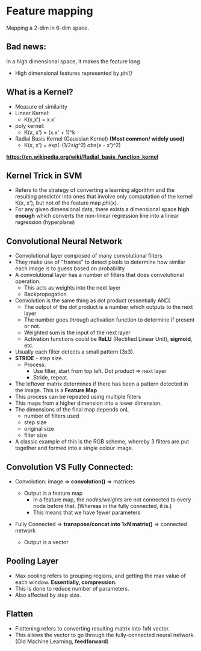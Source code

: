 # Feature mapping

Mapping a 2-dim in 6-dim space.

Bad news:
---
In a high dimensional space, it makes the feature long
- High dimensional features represented by *phi()*

What is a Kernel?
---
- Measure of similarity
- Linear Kernel:
    - K(x,x') = x.x'
- poly kernel:
    - K(x, x') = (x.x' + 1)^k
- Radial Basis Kernel (Gaussian Kernel) 
**(Most common/ widely used)**
    - K(x, x') = exp(-(1/2*sig*^2) *abs*(x - x')^2)

**https://en.wikipedia.org/wiki/Radial_basis_function_kernel**    

Kernel Trick in SVM
---
- Refers to the strategy of converting a learning algorithm
and the resulting predictor into ones that involve only computation 
of the kernel K(x, x'), but not of the feature map *phi*(x).
- For any given dimensional data, there exists a dimensional 
space **high enough** which converts the non-linear regression line
into a linear regression (hyperplane)

Convolutional Neural Network
---
- Convolutional layer composed of many convolutional filters
- They make use of "frames" to detect pixels to determine
how similar each image is to guess based on probability
- A convolutional layer has a number of filters that does 
convolutional operation. 
    - This acts as weights into the next layer
    - Backpropogation
- Convolution is the same thing as dot product (essentially AND)
    - The output of the dot product is a number which outputs
    to the next layer
    - The number goes through activation function to determine if
    present or not.
    - Weighted sum is the input of the next layer
    - Activation functions could be **ReLU** (Rectified Linear Unit), 
    **sigmoid**, etc.
- Usually each filter detects a small pattern (3x3).
- **STRIDE** - step size. 
    - Process:
        - Use filter, start from top left. Dot product => next layer
        - Stride, repeat.
- The leftover matrix determines if there has been a pattern detected
in the image. This is a **Feature Map**
- This process can be repeated using multiple filters
- This maps from a higher dimension into a lower dimension.
- The dimensions of the final map depends onL
    - number of filters used
    - step size
    - original size
    - filter size
- A classic example of this is the RGB scheme, whereby 3 filters
are put together and formed into a single colour image.

Convolution VS Fully Connected:
---
- Convolution:
image => **convolution()** => matrices
    - Output is a feature map
        - In a feature map, the *nodes/weights* are not connected
        to every node before that. (Whereas in the fully connected,
        it is.)
        - This means that we have fewer parameters

- Fully Connected => 
**transpose/concat into 1xN matrix()** => connected network
    - Output is a vector

Pooling Layer
---
- Max pooling refers to grouping regions, and getting the max 
value of each window. **Essentially, compression.**
- This is done to reduce number of parameters.
- Also affected by step size.

Flatten
---
- Flattening refers to converting resulting matrix into 1xN vector. 
- This allows the vector to go through the fully-connected neural 
network. (Old Machine Learning, **feedforward**)



